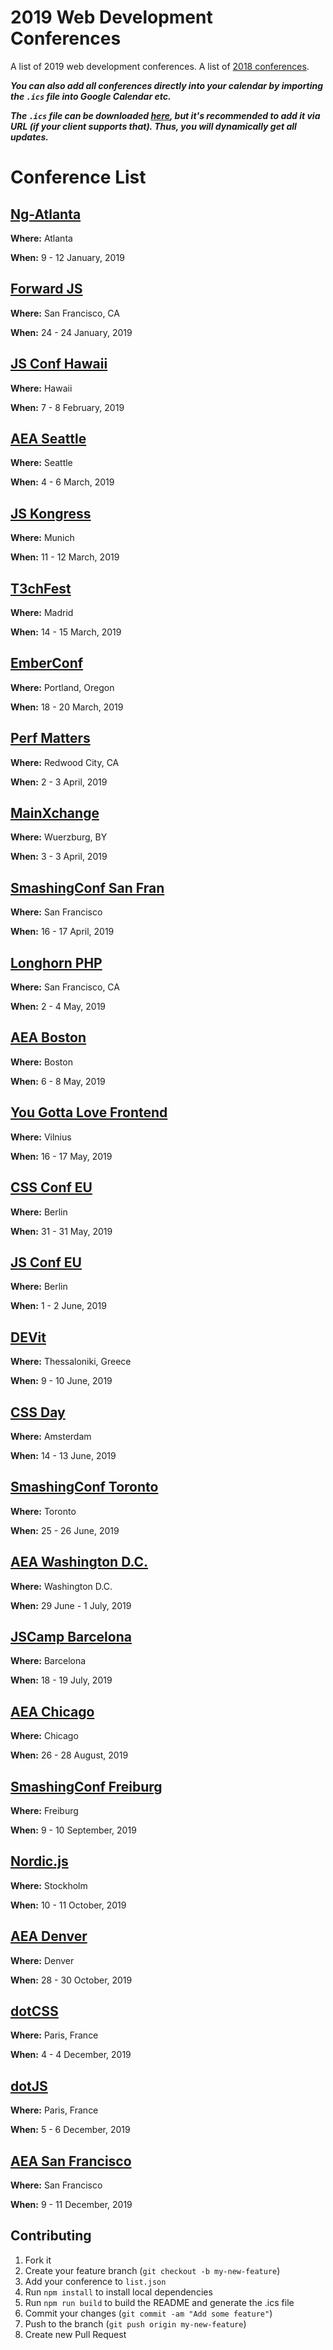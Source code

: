 # 2019 Web Development Conferences
A list of 2019 web development conferences.
A list of [2018 conferences](https://github.com/ryanburgess/2018-conferences).

_**You can also add all conferences directly into your calendar by importing the `.ics` file into Google Calendar etc.**_

_**The `.ics` file can be downloaded [here](https://rawgit.com/ryanburgess/2019-conferences/master/2019-conferences.ics), but it's recommended to add it via URL (if your client supports that). Thus, you will dynamically get all updates.**_

# Conference List

## [Ng-Atlanta](https://ng-atl.org/)
**Where:** Atlanta

**When:** 9 - 12 January, 2019
    
## [Forward JS](https://forwardjs.com/)
**Where:** San Francisco, CA

**When:** 24 - 24 January, 2019
    
## [JS Conf Hawaii](https://www.jsconfhi.com/)
**Where:** Hawaii

**When:** 7 - 8 February, 2019
    
## [AEA Seattle](https://aneventapart.com/event/seattle-2019)
**Where:** Seattle

**When:** 4 - 6 March, 2019
    
## [JS Kongress](https://js-kongress.com/)
**Where:** Munich

**When:** 11 - 12 March, 2019
    
## [T3chFest](https://t3chfest.uc3m.es/)
**Where:** Madrid

**When:** 14 - 15 March, 2019
    
## [EmberConf](https://emberconf.com/)
**Where:** Portland, Oregon

**When:** 18 - 20 March, 2019
    
## [Perf Matters](https://perfmattersconf.com/)
**Where:** Redwood City, CA

**When:** 2 - 3 April, 2019
    
## [MainXchange](https://mainxchange.de/)
**Where:** Wuerzburg, BY

**When:** 3 - 3 April, 2019
    
## [SmashingConf San Fran](https://www.smashingconf.com/sf-2019/)
**Where:** San Francisco

**When:** 16 - 17 April, 2019
    
## [Longhorn PHP](https://longhornphp.com/)
**Where:** San Francisco, CA

**When:** 2 - 4 May, 2019
    
## [AEA Boston](https://aneventapart.com/event/boston-2019)
**Where:** Boston

**When:** 6 - 8 May, 2019
    
## [You Gotta Love Frontend](https://www.yougottalovefrontend.com/)
**Where:** Vilnius

**When:** 16 - 17 May, 2019
    
## [CSS Conf EU](https://2019.cssconf.eu/)
**Where:** Berlin

**When:** 31 - 31 May, 2019
    
## [JS Conf EU](https://2019.jsconf.eu)
**Where:** Berlin

**When:** 1 - 2 June, 2019

## [DEVit](https://devitconf.org/)
**Where:** Thessaloniki, Greece

**When:** 9 - 10 June, 2019

## [CSS Day](https://cssday.nl)
**Where:** Amsterdam

**When:** 14 - 13 June, 2019
    
## [SmashingConf Toronto](https://www.smashingconf.com/toronto-2019/)
**Where:** Toronto

**When:** 25 - 26 June, 2019
    
## [AEA Washington D.C.](https://aneventapart.com/event/washington-dc-2019)
**Where:** Washington D.C.

**When:** 29 June - 1 July, 2019
    
## [JSCamp Barcelona](https://jscamp.tech/)
**Where:** Barcelona

**When:** 18 - 19 July, 2019
    
## [AEA Chicago](https://aneventapart.com/event/chicago-2019)
**Where:** Chicago

**When:** 26 - 28 August, 2019
    
## [SmashingConf Freiburg](https://www.smashingconf.com/freiburg-2019/)
**Where:** Freiburg

**When:** 9 - 10 September, 2019
    
## [Nordic.js](http://nordicjs.com)
**Where:** Stockholm

**When:** 10 - 11 October, 2019
    
## [AEA Denver](https://aneventapart.com/event/denver-2019)
**Where:** Denver

**When:** 28 - 30 October, 2019
    
## [dotCSS ](https://2019.dotcss.io/)
**Where:** Paris, France

**When:** 4 - 4 December, 2019
    
## [dotJS ](https://2019.dotjs.io/)
**Where:** Paris, France

**When:** 5 - 6 December, 2019
    
## [AEA San Francisco](https://aneventapart.com/event/san-francisco-2019)
**Where:** San Francisco

**When:** 9 - 11 December, 2019
    
## Contributing
1. Fork it
2. Create your feature branch (`git checkout -b my-new-feature`)
3. Add your conference to `list.json`
4. Run `npm install` to install local dependencies
5. Run `npm run build` to build the README and generate the .ics file
6. Commit your changes (`git commit -am "Add some feature"`)
7. Push to the branch (`git push origin my-new-feature`)
8. Create new Pull Request
